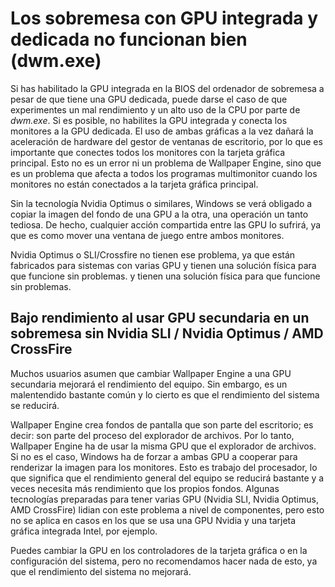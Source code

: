 # Los sobremesa con GPU integrada y dedicada no funcionan bien (dwm.exe)

Si has habilitado la GPU integrada en la BIOS del ordenador de sobremesa a pesar de que tiene una GPU dedicada, puede darse el caso de que experimentes un mal rendimiento y un alto uso de la CPU por parte de *dwm.exe*. Si es posible, no habilites la GPU integrada y conecta los monitores a la GPU dedicada. El uso de ambas gráficas a la vez dañará la aceleración de hardware del gestor de ventanas de escritorio, por lo que es importante que conectes todos los monitores con la tarjeta gráfica principal. Esto no es un error ni un problema de Wallpaper Engine, sino que es un problema que afecta a todos los programas multimonitor cuando los monitores no están conectados a la tarjeta gráfica principal.

Sin la tecnología Nvidia Optimus o similares, Windows se verá obligado a copiar la imagen del fondo de una GPU a la otra, una operación un tanto tediosa. De hecho, cualquier acción compartida entre las GPU lo sufrirá, ya que es como mover una ventana de juego entre ambos monitores.

Nvidia Optimus o SLI/Crossfire no tienen ese problema, ya que están fabricados para sistemas con varias GPU y tienen una solución física para que funcione sin problemas. y tienen una solución física para que funcione sin problemas.

## Bajo rendimiento al usar GPU secundaria en un sobremesa sin Nvidia SLI / Nvidia Optimus / AMD CrossFire

Muchos usuarios asumen que cambiar Wallpaper Engine a una GPU secundaria mejorará el rendimiento del equipo. Sin embargo, es un malentendido bastante común y lo cierto es que el rendimiento del sistema se reducirá.

Wallpaper Engine crea fondos de pantalla que son parte del escritorio; es decir: son parte del proceso del explorador de archivos. Por lo tanto, Wallpaper Engine ha de usar la misma GPU que el explorador de archivos. Si no es el caso, Windows ha de forzar a ambas GPU a cooperar para renderizar la imagen para los monitores. Esto es trabajo del procesador, lo que significa que el rendimiento general del equipo se reducirá bastante y a veces necesita más rendimiento que los propios fondos. Algunas tecnologías preparadas para tener varias GPU (Nvidia SLI, Nvidia Optimus, AMD CrossFire) lidian con este problema a nivel de componentes, pero esto no se aplica en casos en los que se usa una GPU Nvidia y una tarjeta gráfica integrada Intel, por ejemplo.

Puedes cambiar la GPU en los controladores de la tarjeta gráfica o en la configuración del sistema, pero no recomendamos hacer nada de esto, ya que el rendimiento del sistema no mejorará.